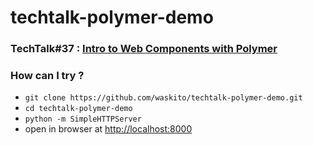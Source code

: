 techtalk-polymer-demo
=====================

### TechTalk#37 : [Intro to Web Components with Polymer](http://www.slideshare.net/jeguwaskito/tech-talk-polymer) ###


### How can I try ? ###
* `git clone https://github.com/waskito/techtalk-polymer-demo.git`
* `cd techtalk-polymer-demo`
* `python -m SimpleHTTPServer`
* open in browser at [http://localhost:8000](http://localhost:8000)
